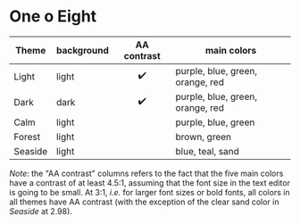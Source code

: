 # One o Eight

| Theme   | background | AA contrast | main colors                      |
| ------- | ---------- | :---------: | -------------------------------- |
| Light   | light      |      ✔️      | purple, blue, green, orange, red |
| Dark    | dark       |      ✔️      | purple, blue, green, orange, red |
| Calm    | light      |             | purple, blue, green              |
| Forest  | light      |             | brown, green                     |
| Seaside | light      |             | blue, teal, sand                 |

*Note:* the "AA contrast" columns refers to the fact that the five main colors have a contrast of at least 4.5:1, assuming that the font size in the text editor is going to be small. At 3:1, *i.e.* for larger font sizes or bold fonts, all colors in all themes have AA contrast (with the exception of the clear sand color in *Seaside* at 2.98).